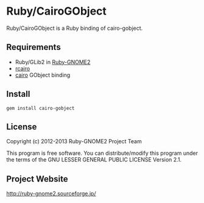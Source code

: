 # Ruby/CairoGObject

Ruby/CairoGObject is a Ruby binding of cairo-gobject.

## Requirements

* Ruby/GLib2 in
  [Ruby-GNOME2](http://ruby-gnome2.sourceforge.jp/)
* [rcairo](https://github.com/rcairo/rcairo)
* [cairo](http://cairographics.org/) GObject binding

## Install

    gem install cairo-gobject

## License

Copyright (c) 2012-2013 Ruby-GNOME2 Project Team

This program is free software. You can distribute/modify this program
under the terms of the GNU LESSER GENERAL PUBLIC LICENSE Version 2.1.

## Project Website

http://ruby-gnome2.sourceforge.jp/
